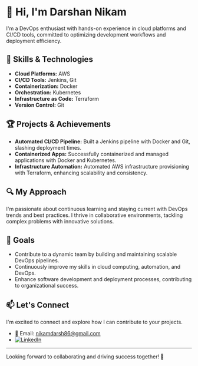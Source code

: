 # 👋 Hi, I'm Darshan Nikam

I'm a DevOps enthusiast with hands-on experience in cloud platforms and CI/CD tools, committed to optimizing development workflows and deployment efficiency.

## 🚀 Skills & Technologies

- **Cloud Platforms:** AWS
- **CI/CD Tools:** Jenkins, Git
- **Containerization:** Docker
- **Orchestration:** Kubernetes
- **Infrastructure as Code:** Terraform
- **Version Control:** Git

## 🏆 Projects & Achievements

- **Automated CI/CD Pipeline:** Built a Jenkins pipeline with Docker and Git, slashing deployment times.
- **Containerized Apps:** Successfully containerized and managed applications with Docker and Kubernetes.
- **Infrastructure Automation:** Automated AWS infrastructure provisioning with Terraform, enhancing scalability and consistency.

## 🔍 My Approach

I'm passionate about continuous learning and staying current with DevOps trends and best practices. I thrive in collaborative environments, tackling complex problems with innovative solutions.

## 🎯 Goals

- Contribute to a dynamic team by building and maintaining scalable DevOps pipelines.
- Continuously improve my skills in cloud computing, automation, and DevOps.
- Enhance software development and deployment processes, contributing to organizational success.

## 📫 Let's Connect

I'm excited to connect and explore how I can contribute to your projects.

- 📧 Email: [nikamdarsh86@gmail.com](mailto:nikamdarsh86@gmail.com)
- [![LinkedIn](https://upload.wikimedia.org/wikipedia/commons/c/ca/LinkedIn_logo_initials.png)](https://in.linkedin.com/in/darsh86?trk=profile-badge)

---

Looking forward to collaborating and driving success together! 🚀
